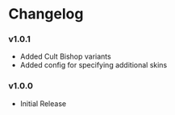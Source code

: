 # Changelog

### v1.0.1
- Added Cult Bishop variants
- Added config for specifying additional skins

### v1.0.0
- Initial Release